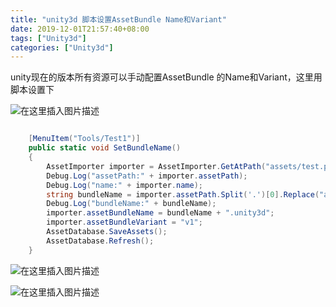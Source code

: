 ```yaml
---
title: "unity3d 脚本设置AssetBundle Name和Variant"
date: 2019-12-01T21:57:40+08:00
tags: ["Unity3d"]
categories: ["Unity3d"]
---
```


<!--more-->



unity现在的版本所有资源可以手动配置AssetBundle 的Name和Variant，这里用脚本设置下
  
  

![在这里插入图片描述](https://img-blog.csdnimg.cn/20181112122730679.png?x-oss-process=image/watermark,type_ZmFuZ3poZW5naGVpdGk,shadow_10,text_aHR0cHM6Ly9ibG9nLmNzZG4ubmV0L2NvZGluZ3JpdmVy,size_16,color_FFFFFF,t_70)  

```csharp

    [MenuItem("Tools/Test1")]
    public static void SetBundleName()
    {
        AssetImporter importer = AssetImporter.GetAtPath("assets/test.prefab");
        Debug.Log("assetPath:" + importer.assetPath);
        Debug.Log("name:" + importer.name);
        string bundleName = importer.assetPath.Split('.')[0].Replace("assets/",string.Empty);
        Debug.Log("bundleName:" + bundleName);
        importer.assetBundleName = bundleName + ".unity3d";
        importer.assetBundleVariant = "v1";
        AssetDatabase.SaveAssets();
        AssetDatabase.Refresh();
    }
```


  
  

![在这里插入图片描述](https://img-blog.csdnimg.cn/20181112122805789.png?x-oss-process=image/watermark,type_ZmFuZ3poZW5naGVpdGk,shadow_10,text_aHR0cHM6Ly9ibG9nLmNzZG4ubmV0L2NvZGluZ3JpdmVy,size_16,color_FFFFFF,t_70)  

  
  

![在这里插入图片描述](https://img-blog.csdnimg.cn/2018111212281621.png)  
